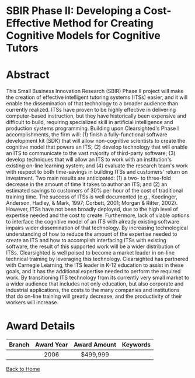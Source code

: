 
SBIR Phase II: Developing a Cost-Effective Method for Creating Cognitive Models for Cognitive Tutors
====================================================================================================

# Abstract


This Small Business Innovation Research (SBIR) Phase II project will make the creation of effective intelligent tutoring systems (ITSs) easier, and it will enable the dissemination of that technology to a broader audience than currently realized. ITSs have proven to be highly effective in delivering computer-based instruction, but they have historically been expensive and difficult to build, requiring specialized skill in artificial intelligence and production systems programming. Building upon Clearsighted's Phase I accomplishments, the firm will: (1) finish a fully-functional software development kit (SDK) that will allow non-cognitive scientists to create the cognitive model that powers an ITS; (2) develop technology that will enable an ITS to communicate to the vast majority of third-party software; (3) develop techniques that will allow an ITS to work with an institution's existing on-line learning system; and (4) evaluate the research team's work with respect to both time-savings in building ITSs and customers' return on investment. Two main results are anticipated: (1) a two- to three-fold decrease in the amount of time it takes to author an ITS; and (2) an estimated savings to customers of 30% per hour of the cost of traditional training time. The success of ITSs is well documented (e.g., Koedinger, Anderson, Hadley, & Mark, 1997; Corbett, 2001; Morgan & Ritter, 2002). However, ITSs have not been broadly deployed, due to the high level of expertise needed and the cost to create. Furthermore, lack of viable options to interface the cognitive model of an ITS with already existing software impairs wider dissemination of that technology. By increasing technological understanding of how to reduce the amount of the expertise needed to create an ITS and how to accomplish interfacing ITSs with existing software, the result of this supported work will be a wider distribution of ITSs. Clearsighted is well poised to become a market leader in on-line technical training by leveraging this technology. Clearsighted has partnered with Carnegie Learning, the ITS leader in K-12 education to assist in these goals, and it has the additional expertise needed to perform the required work. By transitioning ITS technology from its currently very small market to a wider audience that includes not only education, but also corporate and industrial applications, the costs to the many companies and institutions that do on-line training will greatly decrease, and the productivity of their workers will increase.  

# Award Details

|Branch|Award Year|Award Amount|Keywords|
| :---: | :---: | :---: | :---: |
||2006|$499,999||
  
  


[Back to Home](https://github.com/chrischow/dod_sbir_awards/Reports/JT/#72)
